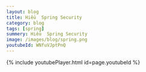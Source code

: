```yaml
---
layout: blog
title: Hiểu  Spring Security 
category: blog
tags: [spring]
summery: Hiểu  Spring Security 
image: /images/blog/spring.png
youtubeId: WNfuVJptPnQ
---
```

 

{% include youtubePlayer.html id=page.youtubeId %}
